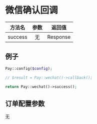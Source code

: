 # 微信确认回调

|   方法名   | 参数  |   返回值    |
|:-------:|:---:|:--------:|
| success |  无  | Response |

## 例子

```php
Pay::config($config);

// $result = Pay::wechat()->callback();

return Pay::wechat()->success();
```

## 订单配置参数

无
